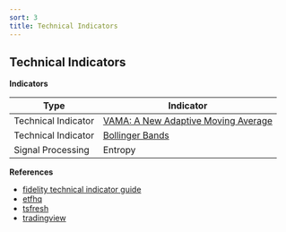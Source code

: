 ```yaml
---
sort: 3
title: Technical Indicators
---
```


## Technical Indicators

**Indicators**

 | Type  |Indicator   |
| ------------ | ------------ | 
|Technical Indicator    | [VAMA: A New Adaptive Moving Average](b_3_vama/) |
|Technical Indicator  | [Bollinger Bands](b_4_bbands/) |
|Signal Processing| Entropy|

**References**

- [fidelity technical indicator guide](https://www.fidelity.com/learning-center/trading-investing/technical-analysis/technical-indicator-guide/overview)
- [etfhq](http://etfhq.com/blog/2010/05/25/best-technical-indicators/)
- [tsfresh](https://tsfresh.readthedocs.io/en/latest/)
- [tradingview](https://www.tradingview.com/support/folders/43000547458-i-d-like-to-learn-more-about-indicators/)



